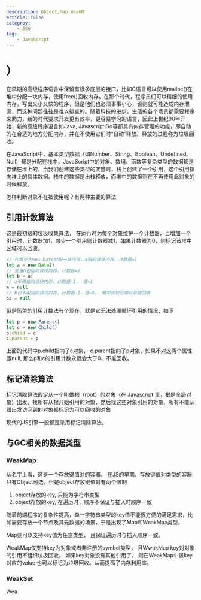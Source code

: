```yaml
---
description: Object,Map,WeakM
article: false
categroy: 
    - ES6
tag: 
    - JavaScript
---
```


# ）

在早期的高级程序语言中保留有很多底层的接口，比如C语言可以使用malloc()在堆中分配一块内存，使用free()回收内存。在那个时代，程序员们可以精细的使用内存，写出又小又快的程序，但是他们也必须事事小心，否则就可能造成内存泄漏，而这种问题往往是难以排查的。随着科技的进步，生活的各个场景都需要程序来助力，新的时代要求开发更有效率，更容易学习的语言，因此上世纪90年开始，新的高级程序语言如Java, Javascript,Go等都具有内存管理的功能，即自动的在合适的地方分配内存，并在不使用它们时“自动”释放。释放的过程称为垃圾回收。

在JavaScript中，基本类型数据（如Number、String、Boolean、Undefined、Null）都是分配在栈中，JavaScript中的对象、数组、函数等复杂类型的数据都是存储在堆上的，当我们创建这些类型的变量时，栈上创建了一个引用，这个引用指向堆上的具体数据。栈中的数据是出栈释放，而堆中的数据则在不再使用此对象的时候释放。

怎样判断对象不在被使用呢？有两种主要的算法

## 引用计数算法
这是最初级的垃圾收集算法， 在运行时为每个对象维护一个计数器，当增加一个引用时，计数器加1，减少一个引用则计数器减1，如果计数器为0，则标记该堆中区域可以回收。

```js
// 在堆中为new Date分配一块内存，a指向该块内存，计数器=1
let a = new Date()
// 变量b也指向该块内存，计数器=2
let b = a;
// a不再指向该块内存，计数器-1， 值=1
a = null
// b也不再指向该块内存，计数器-1，值=0， 堆中该块区域可以被回收
ba = null
```

但是简单的引用计数法有个现在，就是它无法处理循环引用的情况，如下

```js
let p = new Parent()
let c = new Child()
p.child = c
c.parent = p

```
上面的代码中p.child指向了c对象， c.parent指向了p对象，如果不对这两个属性置null, 那么p和c的引用计数永远会大于0，不能回收。

## 标记清除算法

标记清除算法假定从一个叫做根（root）的对象（在 Javascript 里，根是全局对象）出发，找所有从根开始引用的对象，然后找这些对象引用的对象，所有不能从跟出发访问到的对象都标记为可以回收的对象

现代的JS引擎一般都是采用标记清除算法。

## 与GC相关的数据类型

### WeakMap

从名字上看，这是一个存放键值对的容器。 在JS的早期，存放键值对类型的容器只有Object可选，但是object存放键值对有两个限制

1. object存放的key, 只能为字符串类型
2. object存放的key, 在遍历时，顺序不保证与插入时顺序一致

随着前端程序的复杂性提高，单一字符串类型的key值不能很方便的满足需求，比如需要存放一个节点及其元数据的场景，于是出现了Map和WeakMap类型。


Map则可以支持key值为任意类型， 且保证遍历时与插入顺序一致。

WeakMap仅支持key为对象或者非注册的symbol类型， 且WwakMap key对对象的引用不组织垃圾回收。 如果key对象没有其他引用了， 则在WeakMap中该key对应的value 也可以标记为垃圾回收。从而提高了内存利用率。

### WeakSet
Wea
